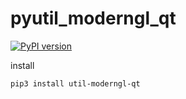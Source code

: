 # pyutil_moderngl_qt

[![PyPI version](https://badge.fury.io/py/util-moderngl-qt.svg)](https://badge.fury.io/py/util-moderngl-qt)

install 

```bash
pip3 install util-moderngl-qt
```

